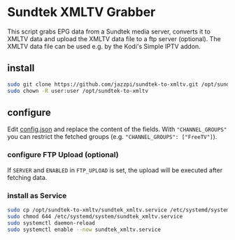 # Sundtek XMLTV Grabber

This script grabs EPG data from a Sundtek media server, converts it to XMLTV
data and upload the XMLTV data file to a ftp server (optional).
The XMLTV data file can be used e.g. by the Kodi's Simple IPTV addon.

## install
``` sh
sudo git clone https://github.com/jazzpi/sundtek-to-xmltv.git /opt/sundtek-to-xmltv
sudo chown -R user:user /opt/sundtek-to-xmltv
```

## configure
Edit [config.json](config.json) and replace the content of the fields.
With `"CHANNEL_GROUPS"` you can restrict the fetched groups (e.g. `"CHANNEL_GROUPS": ["FreeTV"]`).

### configure FTP Upload (optional)
If `SERVER` and `ENABLED` in `FTP_UPLOAD` is set, the upload will be executed after fetching data.

### install as Service
``` sh
sudo cp /opt/sundtek-to-xmltv/sundtek_xmltv.service /etc/systemd/system/
sudo chmod 644 /etc/systemd/system/sundtek_xmltv.service
sudo systemctl daemon-reload
sudo systemctl enable --now sundtek_xmltv.service
```
